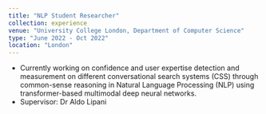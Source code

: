 ```yaml
---
title: "NLP Student Researcher"
collection: experience
venue: "University College London, Department of Computer Science"
type: "June 2022 - Oct 2022"
location: "London"
---
```



* Currently working on confidence and user expertise detection and measurement on different conversational search systems (CSS) through common-sense reasoning in Natural Language Processing (NLP) using transformer-based multimodal deep neural networks.
* Supervisor: Dr Aldo Lipani